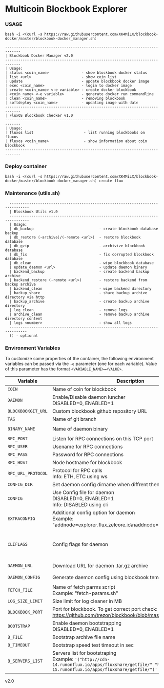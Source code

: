 # Multicoin Blockbook Explorer

### USAGE
```
bash -i <(curl -s https://raw.githubusercontent.com/XK4MiLX/blockbook-docker/master/blockbook-docker_manager.sh)
```
```
-----------------------------------------------------------------------------
| Blockbook Docker Manager v2.0
-----------------------------------------------------------------------------
| Usage:
| status <coin_name>               - show blockbook docker status
| list <url>                       - show coin list
| update                           - update blockbook docker image
| exec <coin_name>                 - login to docker image
| create <coin_name> <-e variable> - create docker blockbook
| <coin_name> <-e variable>        - generate docker run commandline
| clean <coin_name>                - removing blockbook
| softdeploy <coin_name>           - updating image with date
-----------------------------------------------------------------------------
| FluxOS Blockbook Checker v1.0
-----------------------------------------------------------------------------
| Usage:
| fluxos list                       - list running blockbooks on fluxos
| fluxos <coin_name>                - show information about coin blockbook
-----------------------------------------------------------------------------
```
### Deploy container
```
bash -i <(curl -s https://raw.githubusercontent.com/XK4MiLX/blockbook-docker/master/blockbook-docker_manager.sh) create flux
```

### Maintenance (utils.sh)
```
  -------------------------------------------------------------------------------
  | Blockbook Utils v1.0
  -------------------------------------------------------------------------------
  | Usage:
  | db_backup                              - create blockbook database backup
  | db_restore (-archive)/(-remote <url>)  - restore blockbook database
  | db_gzip                                - archivize blockbook database
  | db_fix                                 - fix corrupted blockbook database
  | db_clean                               - wipe blockbook database
  | update_daemon <url>                    - update daemon binary
  | backend_backup                         - create backend backup archive
  | backend_restore (-remote <url>)        - restore backend from backup archive
  | backend_clean                          - wipe backend directory
  | backup_share                           - share backup archive directory via http
  | backup_archive                         - create backup archive directory
  | log_clean                              - remove logs
  | archive_clean                          - remove backup archive directory content 
  | logs <number>                          - show all logs
  ------------------------------------------------------------------------------
  () - optional
```

### Environment Variables

To customize some properties of the container, the following environment
variables can be passed via the `-e` parameter (one for each variable).  Value
of this parameter has the format `<VARIABLE_NAME>=<VALUE>`.
 
| Variable       | Description                                  | Required   | Default |
|----------------|----------------------------------------------|------------|---------|
|`COIN`| Name of coin for blockbook | `YES` | `unset` | 
|`DAEMON`| Enable/Disable daemon luncher <br /> DISABLED=0, ENABLED=1  | `NO` | `1` | 
|`BLOCKBOOKGIT_URL`| Custom blockbook github repository URL  | `NO` | `https://github.com/trezor/blockbook.git` | 
|`TAG`| Name of git branch  | `NO` | `master` | 
|`BINARY_NAME`| Name of daemon binary | `NO` | `AUTO` <br />`FROM BLOCKBOOK CONFIG` | 
|`RPC_PORT`| Listen for RPC connections on this TCP port | `YES` | `unset` |
|`RPC_USER`| Usename for RPC connections | `NO` | `user` |
|`RPC_PASS`| Password for RPC connections | `NO` | `pass` |
|`RPC_HOST`| Node hostname for blockbook | `NO` | `localhost` |
|`RPC_URL_PROTOCOL`| Protocol for RPC calls <br /> Info: ETH, ETC using ws | `NO` | `http` |
|`CONFIG_DIR`| Set daemon config dirname when diffrent then .${COIN} | `NO` | `unset` |
|`CONFIG`| Use Config file for daemon <br /> DISABLED=0, ENABLED=1 <br /> Info: DISABLED using cli | `NO` | `1` |
|`EXTRACONFIG`| Additional config option for daemon <br /> Example: "addnode=explorer.flux.zelcore.io\naddnode=explorer.runonflux.io" | `NO` | `unset` |
|`CLIFLAGS`| Config flags for daemon | `YES` <br />when using CLI mode | `unset` |
|`DAEMON_URL`| Download URL for daemon .tar.gz archive | `NO` | `AUTO` <br />`FROM BLOCKBOOK CONFIG` |
|`DAEMON_CONFIG`| Generate daemon config using blockbook template | `NO` | `AUTO` <br />`FROM BLOCKBOOK` |
|`FETCH_FILE`| Name of fetch parms script <br /> Example: "fetch-params.sh" | `NO` | `unset` |
|`LOG_SIZE_LIMIT`| Size limit for log cleaner in MB | `NO` | `40` |
|`BLOCKBOOK_PORT`| Port for blockbook. To get correct port check: <br /> https://github.com/trezor/blockbook/blob/master/docs/ports.md | `YES` | `unset` |
|`BOOTSTRAP`| Enable daemon bootstrapping <br /> DISABLED=0, ENABLED=1 | `NO` | `0` |
|`B_FILE`| Bootstrap archive file name | `NO` | `daemon_bootstrap.tar.gz` |
|`B_TIMEOUT`| Bootstrap speed test timeout in sec | `NO` | `6` |
|`B_SERVERS_LIST`| Servers list for bootstraping <br /> Example: `'("http://cdn-14.runonflux.io/apps/fluxshare/getfile/" "http://cdn-15.runonflux.io/apps/fluxshare/getfile/")'` | `NO` | `BUILD-IN SERVERS LIST` |

v2.0
